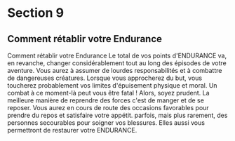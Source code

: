 # Section 9

## Comment rétablir votre Endurance

Comment rétablir votre Endurance
Le total de vos points d'ENDURANCE va, en revanche, changer considérablement tout au long des épisodes de votre aventure. Vous aurez à assumer de lourdes responsabilités et à combattre de dangereuses créatures. Lorsque vous approcherez du but, vous toucherez probablement vos limites d'épuisement physique et moral. Un combat à ce moment-là peut vous être fatal ! Alors, soyez prudent. La meilleure manière de reprendre des forces c'est de manger et de se reposer. Vous aurez en cours de route des occasions favorables pour prendre du repos et satisfaire votre appétit.
parfois, mais plus rarement, des personnes secourables pour soigner vos blessures. Elles aussi vous permettront de restaurer votre ENDURANCE.
